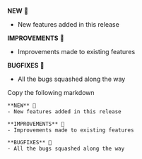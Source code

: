 **NEW** 🚀

- New features added in this release

**IMPROVEMENTS** 🦾

- Improvements made to existing features

**BUGFIXES** 🐛

- All the bugs squashed along the way

Copy the following markdown

```
**NEW** 🚀
- New features added in this release

**IMPROVEMENTS** 🦾
- Improvements made to existing features

**BUGFIXES** 🐛
- All the bugs squashed along the way

```
